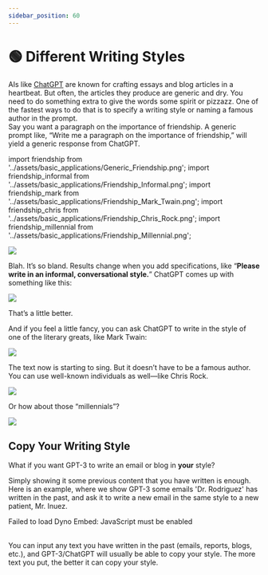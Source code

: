 ```yaml
---
sidebar_position: 60
---
```


# 🟢 Different Writing Styles

AIs like [ChatGPT](https://chat.openai.com/chat) are known for crafting essays and blog articles in a heartbeat. But often, the articles they produce are generic and dry. You need to do something extra to give the words some spirit or pizzazz. 
One of the fastest ways to do that is to specify a writing style or naming a famous author in the prompt.     
Say you want a paragraph on the importance of friendship. 
A generic prompt like, “Write me a paragraph on the importance of friendship,” will yield a generic response from ChatGPT.  

import friendship from '../assets/basic_applications/Generic_Friendship.png';
import friendship_informal from '../assets/basic_applications/Friendship_Informal.png';
import friendship_mark from '../assets/basic_applications/Friendship_Mark_Twain.png';
import friendship_chris from '../assets/basic_applications/Friendship_Chris_Rock.png';
import friendship_millennial from '../assets/basic_applications/Friendship_Millennial.png';


<div style={{textAlign: 'center'}}>
  <img src={friendship} style={{width: "750px"}} />
</div>

Blah. It’s so bland. 
Results change when you add specifications, like “**Please write in an informal, conversational style.**” ChatGPT comes up with something like this:

<div style={{textAlign: 'center'}}>
  <img src={friendship_informal} style={{width: "750px"}} />
</div>

That’s a little better. 

And if you feel a little fancy, you can ask ChatGPT to write in the style of one of the literary greats, like Mark Twain:

<div style={{textAlign: 'center'}}>
  <img src={friendship_mark} style={{width: "750px"}} />
</div>

The text now is starting to sing.
But it doesn’t have to be a famous author. You can use well-known individuals as well—like Chris Rock. 

<div style={{textAlign: 'center'}}>
  <img src={friendship_chris} style={{width: "750px"}} />
</div>

Or how about those “millennials”?

<div style={{textAlign: 'center'}}>
  <img src={friendship_millennial} style={{width: "750px"}} />
</div>

## Copy Your Writing Style


What if you want GPT-3 to write an email or blog in **your** style?

Simply showing it some previous content that you have written is enough. Here is an example, where we show GPT-3 some emails 'Dr. Rodriguez' has written in the past, and ask it to write a new email in the same style to a new patient, Mr. Inuez.

<div trydyno-embed="" openai-model="text-davinci-003" initial-prompt="Email #1: Subject - Appointment Confirmation\n\nDear John,\n\nI wanted to confirm your appointment with me, Dr. Smith, on May 1st, 2023 at 2:30 pm at HealthFirst Clinic. I look forward to meeting with you and discussing your health concerns.\n\nPlease arrive 15 minutes early to complete any necessary paperwork and bring a list of any medications you are currently taking. If you need to reschedule or cancel your appointment, please let us know at least 24 hours in advance.\n\nIf you have any questions or concerns before your appointment, please don't hesitate to reach out to us.\n\nBest regards,\nDr. Rodriguez\n\nEmail #2: Subject - Test Results\n\nDear Jane,\n\nI am writing to let you know that your recent blood test results have come in. Your cholesterol levels are within normal range, but your vitamin D levels are low. I would recommend that you start taking vitamin D supplements to improve your levels.\n\nBased on these results, I would also recommend that you schedule a follow-up appointment in 3 months to retest your vitamin D levels. If you have any questions or concerns, please don't hesitate to contact us.\n\nThank you,\nDr. Rodriguez\n\nEmail #3: Subject - Follow-Up Appointment\n\nDear Mark,\n\nI wanted to follow up with you after our last appointment and see how you are feeling. If you are still experiencing any back pain or have any new concerns, please let me know so we can discuss them during your upcoming appointment.\n\nYour next appointment is scheduled for June 15th, 2023 at 10:00 am at City Health Clinic. Please let us know if you need to reschedule or cancel.\n\nTake care,\nDr. Rodriguez\n\nWrite an email in the style of the above emails to a Mr. Inuez, asking if October 5th, 2023 works for a checkup appointment:" initial-response="Subject - Checkup Appointment\n\nDear Mr. Inuez,\n\nI hope this message finds you well. I am writing to inquire if October 5th, 2023 works for a checkup appointment with me, Dr. Rodriguez.\n\nDuring the appointment, we will discuss your health concerns and any changes in your medical history. Please arrive 15 minutes early to complete any necessary paperwork and bring a list of any medications you are currently taking.\n\nIf October 5th does not work for you, please let me know and we can find a different date that works better for you.\n\nThank you,\nDr. Rodriguez" max-tokens="256" box-rows="18" model-temp="0" top-p="0">
    <noscript>Failed to load Dyno Embed: JavaScript must be enabled</noscript>
</div>
 

<br/>You can input any text you have written in the past (emails, reports, blogs, etc.), and GPT-3/ChatGPT will usually be able to copy your style. The more text you put, the better it can copy your style.